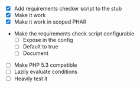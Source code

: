 - [x] Add requirements checker script to the stub
- [x] Make it work
- [x] Make it work in scoped PHAR
- Make the requirements check script configurable
  - [ ] Expose in the config
  - [ ] Default to true
  - [ ] Document
- [ ] Make PHP 5.3 compatible
- [ ] Lazily evaluate conditions
- [ ] Heavily test it
